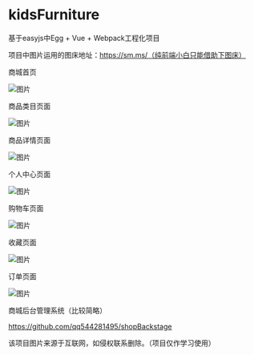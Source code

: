 # kidsFurniture
基于easyjs中Egg + Vue + Webpack工程化项目

项目中图片运用的图床地址：https://sm.ms/（纯前端小白只能借助下图床）

商城首页

![图片](https://user-images.githubusercontent.com/64632385/171585499-04d05aaa-54d9-444e-8ed1-31d27115f020.png)

商品类目页面

![图片](https://user-images.githubusercontent.com/64632385/171585750-c4b27354-1abc-443b-ab5b-70e646971d84.png)

商品详情页面

![图片](https://user-images.githubusercontent.com/64632385/171586047-f9326dfc-8826-4a05-b8a3-4ad2cf7c15cd.png)

个人中心页面

![图片](https://user-images.githubusercontent.com/64632385/171586231-cf6e9a46-eec6-4995-989d-dc9db1865c37.png)

购物车页面

![图片](https://user-images.githubusercontent.com/64632385/171586326-ed31408e-49b0-418a-a155-ebbcdc409c49.png)

收藏页面

![图片](https://user-images.githubusercontent.com/64632385/171586409-f34bf46c-9eeb-4d93-8a08-7e73e8dd3d6a.png)

订单页面

![图片](https://user-images.githubusercontent.com/64632385/171587077-866eb599-3e78-4a06-8b25-6cede0c9afa2.png)

商城后台管理系统（比较简略）

https://github.com/qq544281495/shopBackstage

该项目图片来源于互联网，如侵权联系删除。（项目仅作学习使用）

